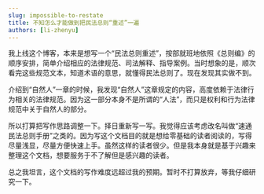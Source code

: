 ```yaml
---
slug: impossible-to-restate
title: 不知怎么才能做到把民法总则“重述”一遍
authors: [li-zhenyu]
---
```


我上线这个博客，本来是想写一个“民法总则重述”，按部就班地依照《总则编》的顺序安排，简单介绍相应的法律规范、司法解释、指导案例。当时想象的是，顺次看完这些规范文本，知道术语的意思，就懂得民法总则了。现在发现其实做不到。

介绍到“自然人”一章的时候，我发现“自然人”这章规定的内容，高度依赖于法律行为相关的法律规范。因为这一部分本身不是所谓的“人法”，而只是权利和行为法律规范中关于自然人的部分。

所以打算把写作思路调整一下。择日重新写一写。我觉得应该考虑改名叫做“速通民法总则手册”之类的。因为写这个文档目的就是想给零基础的读者阅读的，写得尽量浅显，尽量方便快速上手。虽然这样的读者很少。但是我本身就是基于兴趣来整理这个文档，想要服务于不了解但是感兴趣的读者。

总之我坦言，这个文档的写作难度远超过我的预期。暂时不打算放弃，等我仔细研究一下。